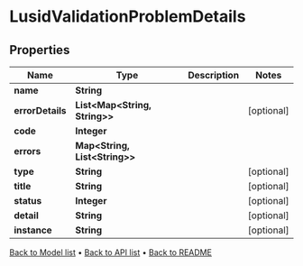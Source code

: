 

# LusidValidationProblemDetails


## Properties

| Name | Type | Description | Notes |
|------------ | ------------- | ------------- | -------------|
|**name** | **String** |  |  |
|**errorDetails** | **List&lt;Map&lt;String, String&gt;&gt;** |  |  [optional] |
|**code** | **Integer** |  |  |
|**errors** | **Map&lt;String, List&lt;String&gt;&gt;** |  |  |
|**type** | **String** |  |  [optional] |
|**title** | **String** |  |  [optional] |
|**status** | **Integer** |  |  [optional] |
|**detail** | **String** |  |  [optional] |
|**instance** | **String** |  |  [optional] |



[Back to Model list](../README.md#documentation-for-models) &#8226; [Back to API list](../README.md#documentation-for-api-endpoints) &#8226; [Back to README](../README.md)


